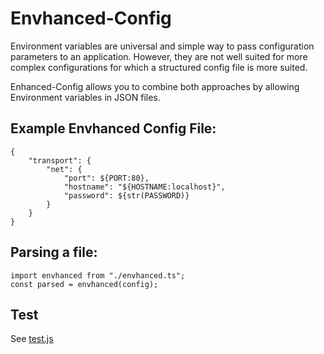 # Envhanced-Config

Environment variables are universal and simple way to pass configuration
parameters to an application. However, they are not well suited for more complex
configurations for which a structured config file is more suited.

Enhanced-Config allows you to combine both approaches by allowing Environment
variables in JSON files.

## Example Envhanced Config File:

```
{
    "transport": {
        "net": {
            "port": ${PORT:80},
            "hostname": "${HOSTNAME:localhost}",
            "password": ${str(PASSWORD)}
        }
    }
}
```

## Parsing a file:

```
import envhanced from "./envhanced.ts";
const parsed = envhanced(config);
```
## Test 

See [test.js](test.js)